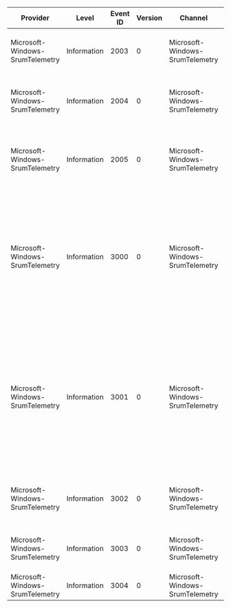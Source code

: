 Provider                         |  Level        |  Event ID  |  Version  |  Channel                          |  Task  |  Opcode  |  Keyword  |  Message
---------------------------------|---------------|------------|-----------|-----------------------------------|--------|----------|-----------|------------------------------------------------------------------------------------------------------------------------------------------------------------------------------------------------------------------------------------------------------------------------------------------------------------------------------------------------------------------------------------------------------------------------------------------------------------------------------------------------------------------------------------------------------------------------------------------------------------------------------
Microsoft-Windows-SrumTelemetry  |  Information  |  2003      |  0        |  Microsoft-Windows-SrumTelemetry  |        |          |           |  BatteryDrainRate ({BatteryDrainRate}), PowerBitpack ({PowerBitpack}), Duration ({Duration}), AppCpuCyclesBitpack ({AppCpuCyclesBitpack}), TimeStamp ({TimeStamp}).
Microsoft-Windows-SrumTelemetry  |  Information  |  2004      |  0        |  Microsoft-Windows-SrumTelemetry  |        |          |           |  BatteryDrainRate ({JoulesPerHourScreenOnDC}), PowerBitpack ({JoulesPerHourScreenOffDC}), Duration ({DCTimeBitpack}), AppCpuCyclesBitpack ({CPUCyclesOnDCBitpack}), TimeStamp ({DiskMBRead}).
Microsoft-Windows-SrumTelemetry  |  Information  |  2005      |  0        |  Microsoft-Windows-SrumTelemetry  |        |          |           |  PowerInMilliwatts ({PowerInMilliwatts}), CpuStatsBitpack ({CpuStatsBitpack}), DiskAndNetStatsBitPack ({DiskAndNetStatsBitPack}), DurationBitPack({DurationBitPack}), ModernAppPackageName ({ModernAppPackageName}).
Microsoft-Windows-SrumTelemetry  |  Information  |  3000      |  0        |  Microsoft-Windows-SrumTelemetry  |        |          |           |  MinutesSinceLastIncident ({MinutesSinceLastIncident}), EnergyConsumptionTrackedDurationInMinutes ({EnergyConsumptionTrackedDurationInMinutes}), FullChargeCapacity ({FullChargeCapacity}), ChargeCapacityRatio ({ChargeCapacityRatio}), MinTimePeriod ({MinTimePeriod}), TriggerDrainRate ({TriggerDrainRate}), PoDc ({PoDc}), MonitorOn ({MonitorOn}), LongtermTimer ({LongTermTimer}), FirstUploadSinceBoot ({MinutesSinceLastIncident}0), ResourceUsageTrackedDurationRatio ({MinutesSinceLastIncident}1), JoulesConsumed ({MinutesSinceLastIncident}2)
Microsoft-Windows-SrumTelemetry  |  Information  |  3001      |  0        |  Microsoft-Windows-SrumTelemetry  |        |          |           |  CurrentTime ({CurrentTime}), AppIdType ({AppIdType}), FgClockTime ({FgClockTime}), ApplicationName ({ApplicationName}), FgCyclesInMillions({FgCyclesInMillions}), BgCyclesInMillions ({BgCyclesInMillions}), FgCtxSwitches ({FgCtxSwitches}), BgCtxSwitches ({BgCtxSwitches}), FgBytesReadInKB ({FgBytesReadInKB}), FgBytesWrittenInKB ({CurrentTime}0), FgNumReadOps ({CurrentTime}1), FgNumWriteOps ({CurrentTime}2), FgNumFlushOps ({CurrentTime}3), BgBytesReadInKB ({CurrentTime}4), BgBytesWrittenInKB ({CurrentTime}5), BgNumReadOps ({CurrentTime}6), BgNumWriteOps ({CurrentTime}7), BgNumFlushOps ({CurrentTime}8)
Microsoft-Windows-SrumTelemetry  |  Information  |  3002      |  0        |  Microsoft-Windows-SrumTelemetry  |        |          |           |  CurrentTime ({CurrentTime}), ApplicationName ({ApplicationName}), MediaType ({MediaType}), Costed ({Costed}), InterfaceType ({InterfaceType}), BytesSentInKB ({BytesSentInKB}), BytesReceivedInKB ({BytesReceivedInKB})
Microsoft-Windows-SrumTelemetry  |  Information  |  3003      |  0        |  Microsoft-Windows-SrumTelemetry  |        |          |           |  PreviousBrightnessLevel ({PreviousBrightnessLevel}), PreviousBrightnessDurationInSeconds ({PreviousBrightnessDurationInSeconds}), NewBrightnessLevel ({NewBrightnessLevel})
Microsoft-Windows-SrumTelemetry  |  Information  |  3004      |  0        |  Microsoft-Windows-SrumTelemetry  |        |          |           |  CurrentBrightnessLevel ({CurrentBrightnessLevel})